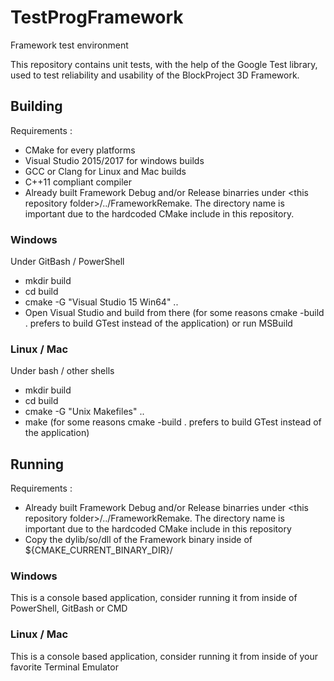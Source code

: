 # TestProgFramework
Framework test environment

This repository contains unit tests, with the help of the Google Test library, used to test reliability and usability of the BlockProject 3D Framework.

## Building
Requirements :
  - CMake for every platforms
  - Visual Studio 2015/2017 for windows builds
  - GCC or Clang for Linux and Mac builds
  - C++11 compliant compiler
  - Already built Framework Debug and/or Release binarries under \<this repository folder\>/../FrameworkRemake.
	The directory name is important due to the hardcoded CMake include in this repository.

### Windows
Under GitBash / PowerShell
  - mkdir build
  - cd build
  - cmake -G "Visual Studio 15 Win64" ..
  - Open Visual Studio and build from there (for some reasons cmake -build . prefers to build GTest instead of the application) or run MSBuild

### Linux / Mac
Under bash / other shells
  - mkdir build
  - cd build
  - cmake -G "Unix Makefiles" ..
  - make (for some reasons cmake -build . prefers to build GTest instead of the application)

## Running
Requirements :
  - Already built Framework Debug and/or Release binarries under \<this repository folder\>/../FrameworkRemake.
	The directory name is important due to the hardcoded CMake include in this repository
  - Copy the dylib/so/dll of the Framework binary inside of ${CMAKE_CURRENT_BINARY_DIR}/<target type either Debug or Release>

### Windows
  This is a console based application, consider running it from inside of PowerShell, GitBash or CMD

### Linux / Mac
  This is a console based application, consider running it from inside of your favorite Terminal Emulator
